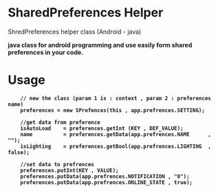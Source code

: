 # SharedPreferences Helper
ShredPreferences helper class (Android - java)

<b>java class for android programming and use easily form shared preferences in your code.<b>

# Usage

        // new the class (param 1 is : context , param 2 : preferences name)
        preferences = new SPrefences(this , app.prefrences.SETTING);

        //get data from preference
        isAutoLoad    = preferences.getInt (KEY , DEF_VALUE);
        name          = preferences.getData(app.prefrences.NAME      , "");
        isLighting    = preferences.getBool(app.prefrences.LIGHTING  , false);

        //set data to prefrences
        preferences.putInt(KEY , VALUE);
        preferences.putData(app.prefrences.NOTIFICATION , "0");
        preferences.putData(app.prefrences.ONLINE_STATE , true);
